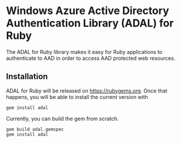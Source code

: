 # Windows Azure Active Directory Authentication Library (ADAL) for Ruby
The ADAL for Ruby library makes it easy for Ruby applications to authenticate to AAD in order to access AAD protected web resources.

## Installation
ADAL for Ruby will be released on https://rubygems.org. Once that happens, you will be able to install the current version with

```
gem install adal
```

Currently, you can build the gem from scratch.

```
gem build adal.gemspec
gem install adal
```
